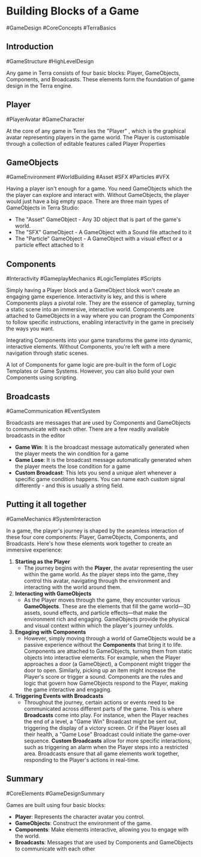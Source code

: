 # Building Blocks of a Game
#GameDesign #CoreConcepts #TerraBasics

## Introduction
#GameStructure #HighLevelDesign

Any game in Terra consists of four basic blocks: Player, GameObjects, Components, and Broadcasts. These elements form the foundation of game design in the Terra engine.

## Player
#PlayerAvatar #GameCharacter

At the core of any game in Terra lies the "Player" , which is the graphical avatar representing players in the game world. The Player is customisable through a collection of editable features called Player Properties

## GameObjects
#GameEnvironment #WorldBuilding #Asset #SFX #Particles #VFX

Having a player isn't enough for a game. You need GameObjects which the  the player can explore and interact with. Without GameObjects, the player would just have a big empty space. There are three main types of GameObjects in Terra Studio:

* The "Asset" GameObject - Any 3D object that is part of the game's world.&#x20;
* The "SFX" GameObject - A GameObject with a Sound file attached to it
* The "Particle" GameObject - A GameObject with a visual effect or a particle effect attached to it

## Components
#Interactivity #GameplayMechanics #LogicTemplates #Scripts

Simply having a Player block and a GameObject block won't create an engaging game experience. Interactivity is key, and this is where Components plays a pivotal role. They are the essence of gameplay, turning a static scene into an immersive, interactive world. Components are attached to GameObjects in a way where you can program the Components  to follow specific instructions, enabling interactivity in the game in precisely the ways you want.

Integrating Components into your game transforms the game into dynamic, interactive elements. Without Components, you're left with a mere navigation through static scenes.&#x20;

A lot of Components for game logic are pre-built in the form of Logic Templates or Game Systems. However, you can also build your own Components using scripting.&#x20;

## Broadcasts
#GameCommunication #EventSystem

Broadcasts are messages that are used by Components and GameObjects to communicate with each other. There are a few readily available broadcasts in the editor&#x20;

* **Game Win**: It is the broadcast message automatically generated when the player meets the win condition for a game
* **Game Lose**: It is the broadcast message automatically generated when the player meets the lose condition for a game
* **Custom Broadcast**: This lets you send a unique alert whenever a specific game condition happens. You can name each custom signal differently - and this is usually a string field.

## Putting it all together
#GameMechanics #SystemInteraction

In a game, the player's journey is shaped by the seamless interaction of these four core components: Player, GameObjects, Components, and Broadcasts. Here's how these elements work together to create an immersive experience:

1. **Starting as the Player**
   * The journey begins with the **Player**, the avatar representing the user within the game world. As the player steps into the game, they control this avatar, navigating through the environment and interacting with the world around them.
2. **Interacting with GameObjects**
   * As the Player moves through the game, they encounter various **GameObjects**. These are the elements that fill the game world—3D assets, sound effects, and particle effects—that make the environment rich and engaging. GameObjects provide the physical and visual context within which the player's journey unfolds.
3. **Engaging with Components**
   * However, simply moving through a world of GameObjects would be a passive experience without the **Components** that bring it to life. Components are attached to GameObjects, turning them from static objects into interactive elements. For example, when the Player approaches a door (a GameObject), a Component might trigger the door to open. Similarly, picking up an item might increase the Player's score or trigger a sound. Components are the rules and logic that govern how GameObjects respond to the Player, making the game interactive and engaging.
4. **Triggering Events with Broadcasts**
   * Throughout the journey, certain actions or events need to be communicated across different parts of the game. This is where **Broadcasts** come into play. For instance, when the Player reaches the end of a level, a "Game Win" Broadcast might be sent out, triggering the display of a victory screen. Or if the Player loses all their health, a "Game Lose" Broadcast could initiate the game-over sequence. **Custom Broadcasts** allow for more specific interactions, such as triggering an alarm when the Player steps into a restricted area. Broadcasts ensure that all game elements work together, responding to the Player's actions in real-time.

## Summary
#CoreElements #GameDesignSummary

Games are built using four basic blocks:

* **Player**: Represents the character avatar you control.
* **GameObjects**: Construct the environment of the game.
* **Components**: Make elements interactive, allowing you to engage with the world.
* **Broadcasts**: Messages that are used by Components and GameObjects to communicate with each other
